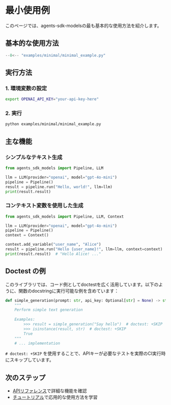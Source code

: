 # 最小使用例

このページでは、agents-sdk-modelsの最も基本的な使用方法を紹介します。

## 基本的な使用方法

```python
--8<-- "examples/minimal/minimal_example.py"
```

## 実行方法

### 1. 環境変数の設定

```bash
export OPENAI_API_KEY="your-api-key-here"
```

### 2. 実行

```bash
python examples/minimal/minimal_example.py
```

## 主な機能

### シンプルなテキスト生成

```python
from agents_sdk_models import Pipeline, LLM

llm = LLM(provider="openai", model="gpt-4o-mini")
pipeline = Pipeline()
result = pipeline.run("Hello, world!", llm=llm)
print(result.result)
```

### コンテキスト変数を使用した生成

```python
from agents_sdk_models import Pipeline, LLM, Context

llm = LLM(provider="openai", model="gpt-4o-mini")
pipeline = Pipeline()
context = Context()

context.add_variable("user_name", "Alice")
result = pipeline.run("Hello {user_name}!", llm=llm, context=context)
print(result.result)  # "Hello Alice! ..."
```

## Doctest の例

このライブラリでは、コード例としてdoctestを広く活用しています。以下のように、関数のdocstringに実行可能な例を含めています：

```python
def simple_generation(prompt: str, api_key: Optional[str] = None) -> str:
    """
    Perform simple text generation
    
    Examples:
        >>> result = simple_generation("Say hello")  # doctest: +SKIP
        >>> isinstance(result, str)  # doctest: +SKIP
        True
    """
    # ... implementation
```

`# doctest: +SKIP` を使用することで、APIキーが必要なテストを実際のCI実行時にスキップしています。

## 次のステップ

- [APIリファレンス](api_reference.md)で詳細な機能を確認
- [チュートリアル](tutorials/quickstart.md)で応用的な使用方法を学習 